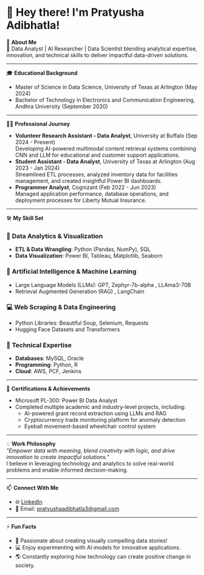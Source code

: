 # 👋 Hey there! I'm Pratyusha Adibhatla!

🚀 **About Me**  
🌟 Data Analyst | AI Researcher | Data Scientist blending analytical expertise, innovation, and technical skills to deliver impactful data-driven solutions.

---

🎓 **Educational Background**  
- Master of Science in Data Science, University of Texas at Arlington (May 2024)  
- Bachelor of Technology in Electronics and Communication Engineering, Andhra University (September 2020)

---

👨‍💻 **Professional Journey**  
- **Volunteer Research Assistant - Data Analyst**, University at Buffalo (Sep 2024 - Present)  
  Developing AI-powered multimodal content retrieval systems combining CNN and LLM for educational and customer support applications.  
- **Student Assistant - Data Analyst**, University of Texas at Arlington (Aug 2023 - Jan 2024)  
  Streamlined ETL processes, analyzed inventory data for facilities management, and created insightful Power BI dashboards.  
- **Programmer Analyst**, Cognizant (Feb 2022 - Jun 2023)  
  Managed application performance, database operations, and deployment processes for Liberty Mutual Insurance.  

---

🛠️ **My Skill Set**  
### 💼 **Data Analytics & Visualization**
- **ETL & Data Wrangling**: Python (Pandas, NumPy), SQL  
- **Data Visualization**: Power BI, Tableau, Matplotlib, Seaborn  

### 🧠 **Artificial Intelligence & Machine Learning**
- Large Language Models (LLMs): GPT, Zephyr-7b-alpha , LLAma3-70B 
- Retrieval Augmented Generation (RAG)  , LangChain

### 💻 **Web Scraping & Data Engineering**
- Python Libraries: Beautiful Soup, Selenium, Requests  
- Hugging Face Datasets and Transformers  

### 🔧 **Technical Expertise**
- **Databases**: MySQL, Oracle  
- **Programming**: Python, R  
- **Cloud**: AWS, PCF, Jenkins  

---

🎯 **Certifications & Achievements**  
- Microsoft PL-300: Power BI Data Analyst  
- Completed multiple academic and industry-level projects, including:  
  - AI-powered grant record extraction using LLMs and RAG  
  - Cryptocurrency trade monitoring platform for anomaly detection  
  - Eyeball movement-based wheelchair control system  

---

💡 **Work Philosophy**  
*"Empower data with meaning, blend creativity with logic, and drive innovation to create impactful solutions."*  
I believe in leveraging technology and analytics to solve real-world problems and enable informed decision-making.

---

📫 **Connect With Me**  
- 🌐 [LinkedIn](https://www.linkedin.com/in/pratyushaadibhatla/)   
- 📧 Email: pratyushaadibhatla3@gmail.com  

---

⚡ **Fun Facts**  
- 🎨 Passionate about creating visually compelling data stories!  
- 💻 Enjoy experimenting with AI models for innovative applications.  
- 🌎 Constantly exploring how technology can create positive change in society.  

